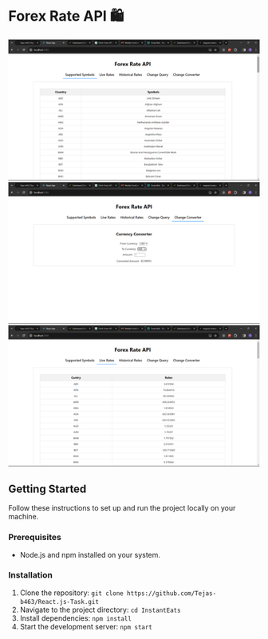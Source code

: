 # Forex Rate API 🛍️

  <img src="./src/img/forex1.png" width="800">
  <img src="./src/img/forex2.png" width="800">
  <img src="./src/img/forex3.png" width="800">

## Getting Started

Follow these instructions to set up and run the project locally on your machine.

### Prerequisites

- Node.js and npm installed on your system.

### Installation

1. Clone the repository: `git clone https://github.com/Tejas-b463/React.js-Task.git`
2. Navigate to the project directory: `cd InstantEats`
3. Install dependencies: `npm install`
4. Start the development server: `npm start`
